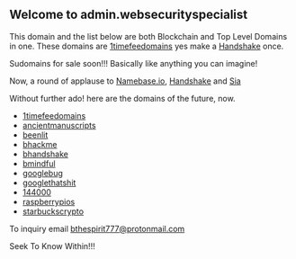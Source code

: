 ## Welcome to admin.websecurityspecialist 

This domain and the list below are both Blockchain and Top Level Domains in one. These domains are [1timefeedomains](home.1timefeedomains/) yes make a [Handshake](https://handshake.org/) once. 

Sudomains for sale soon!!! Basically like anything you can imagine! 

Now, a round of applause to [Namebase.io](https://namebase.io/), [Handshake](https://handshake.org/) and [Sia](https://siasky.net/)

Without further ado! here are the domains of the future, now.
- [1timefeedomains](http://www.home.1timefeedomains/)
- [ancientmanuscripts](http://home.ancientmanuscripts/)
- [beenlit](http://barron.beenlit/)
- [bhackme](http://home.bhackme/)
- [bhandshake](http://try.bhandshake/)
- [bmindful](http://herenow.bmindful/)
- [googlebug](http://home.googlebug/)
- [googlethatshit](http://home.googlethatshit/)
- [144000](http://redeemers.144000/)
- [raspberrypios](http://home.raspberrypios/)
- [starbuckscrypto](http://herenow.starbuckscrypto/)



To inquiry email [bthespirit777@protonmail.com](https://protonmail.com/)

Seek To Know Within!!!
  
